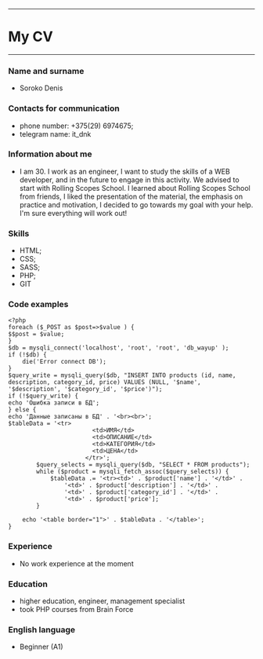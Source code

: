 ***
# My CV #
***
### Name and surname
* Soroko Denis
### Contacts for communication
* phone number: +375(29) 6974675;
* telegram name: it_dnk
### Information about me
* I am 30. I work as an engineer, I want to study the skills of a WEB developer, and in the future to engage in this activity. We advised to start with Rolling Scopes School. I learned about Rolling Scopes School from friends, I liked the presentation of the material, the emphasis on practice and motivation, I decided to go towards my goal with your help. I'm sure everything will work out!
### Skills
* HTML;
* CSS; 
* SASS; 
* PHP; 
* GIT
### Code examples
```
<?php
foreach ($_POST as $post=>$value ) {
$$post = $value;
}
$db = mysqli_connect('localhost', 'root', 'root', 'db_wayup' );
if (!$db) {
    die('Error connect DB');
}
$query_write = mysqli_query($db, "INSERT INTO products (id, name, description, category_id, price) VALUES (NULL, '$name', '$description', '$category_id', '$price')");
if (!$query_write) {
echo 'Ошибка записи в БД';
} else {
echo 'Данные записаны в БД' . '<br><br>';
$tableData = '<tr>
                        <td>ИМЯ</td>
                        <td>ОПИСАНИЕ</td>
                        <td>КАТЕГОРИЯ</td>
                        <td>ЦЕНА</td>
                      </tr>';
        $query_selects = mysqli_query($db, "SELECT * FROM products");
        while ($product = mysqli_fetch_assoc($query_selects)) {
            $tableData .= '<tr><td>' . $product['name'] . '</td>' .
                '<td>' . $product['description'] . '</td>' .
                '<td>' . $product['category_id'] . '</td>' .
                '<td>' . $product['price'];
        }

    echo '<table border="1">' . $tableData . '</table>';
}
```
### Experience
* No work experience at the moment
### Education
* higher education, engineer, management specialist
* took PHP courses from Brain Force
### English language
* Beginner (A1)
